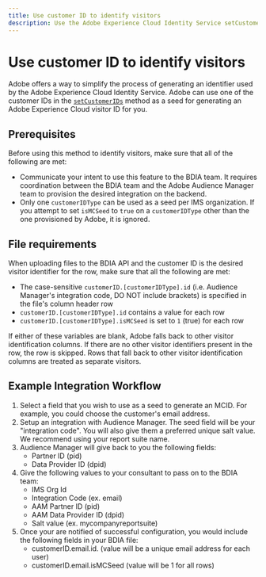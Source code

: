 ```yaml
---
title: Use customer ID to identify visitors
description: Use the Adobe Experience Cloud Identity Service setCustomerIDs to identify visitors.
---
```


# Use customer ID to identify visitors

Adobe offers a way to simplify the process of generating an identifier used by the Adobe Experience Cloud Identity Service. Adobe can use one of the customer IDs in the [`setCustomerIDs`](https://experienceleague.adobe.com/docs/id-service/using/id-service-api/methods/setcustomerids.html) method as a seed for generating an Adobe Experience Cloud visitor ID for you.

## Prerequisites

Before using this method to identify visitors, make sure that all of the following are met:

* Communicate your intent to use this feature to the BDIA team. It requires coordination between the BDIA team and the Adobe Audience Manager team to provision the desired integration on the backend.
* Only one `customerIDType` can be used as a seed per IMS organization. If you attempt to set `isMCSeed` to `true` on a `customerIDType` other than the one provisioned by Adobe, it is ignored.

## File requirements

When uploading files to the BDIA API and the customer ID is the desired visitor identifier for the row, make sure that all the following are met:

* The case-sensitive `customerID.[customerIDType].id` (i.e. Audience Manager's integration code, DO NOT include brackets) is specified in the file's column header row
* `customerID.[customerIDType].id` contains a value for each row
* `customerID.[customerIDType].isMCSeed` is set to `1` (true) for each row

If either of these variables are blank, Adobe falls back to other visitor identification columns. If there are no other visitor identifiers present in the row, the row is skipped. Rows that fall back to other visitor identification columns are treated as separate visitors.

## Example Integration Workflow
1. Select a field that you wish to use as a seed to generate an MCID. For example, you could choose the customer's email address.
2. Setup an integration with Audience Manager. The seed field will be your "integration code". You will also give them a preferred unique salt value. We recommend using your report suite name.
3. Audience Manager will give back to you the following fields:
   * Partner ID (pid)
   * Data Provider ID (dpid)
4. Give the following values to your consultant to pass on to the BDIA team:
   * IMS Org Id
   * Integration Code (ex. email)
   * AAM Partner ID (pid)
   * AAM Data Provider ID (dpid)
   * Salt value (ex. mycompanyreportsuite)
5. Once your are notified of successful configuration, you would include the following fields in your BDIA file:
   * customerID.email.id.  (value will be a unique email address for each user)
   * customerID.email.isMCSeed (value will be 1 for all rows)

